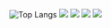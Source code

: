 
![Top Langs](https://github-readme-stats.vercel.app/api/top-langs/?username=tlsthdus0408&layout=compact&theme=tokyonight)
<img src="https://img.shields.io/badge/html5-red?style=flat&logo=html&logoColor=E34F26"/>
<img src="https://img.shields.io/badge/css3-blue?style=flat&logo=css3l&logoColor=1572B6"/>
<img src="https://img.shields.io/badge/django-brightgre?style=flat&logo=djange3l&logoColor=092E20"/>
<img src="https://img.shields.io/badge/opencv-yellowgreen?style=flat&logo=opecv&logoColor=5C3EE8"/>
